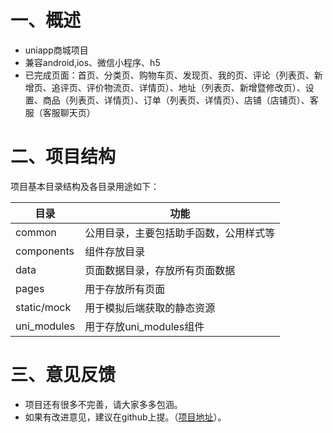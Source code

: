 # 一、概述
* uniapp商城项目
* 兼容android,ios、微信小程序、h5
* 已完成页面：首页、分类页、购物车页、发现页、我的页、评论（列表页、新增页、追评页、评价物流页、详情页）、地址（列表页、新增暨修改页）、设置、商品（列表页、详情页）、订单（列表页、详情页）、店铺（店铺页）、客服（客服聊天页）

# 二、项目结构
项目基本目录结构及各目录用途如下：

|目录|功能|
|--	|--	|
|common|公用目录，主要包括助手函数，公用样式等|
|components|组件存放目录|
|data|页面数据目录，存放所有页面数据|
|pages|用于存放所有页面|
|static/mock|用于模拟后端获取的静态资源|
|uni_modules|用于存放uni_modules组件|

# 三、意见反馈
* 项目还有很多不完善，请大家多多包涵。
* 如果有改进意见，建议在github上提。（[项目地址](https://github.com/xghell/xg-shop.git )）。


